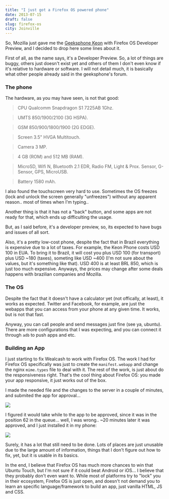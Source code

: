 ```yaml
---
title: "I just got a Firefox OS powered phone"
date: 2013-07-15
draft: false
slug: firefox-os
city: Joinville
---
```


So, Mozilla just gave me the [Geeksphone Keon](http://www.geeksphone.com/) with Firefox OS Developer Preview, and I decided to drop here some lines about it.

First of all, as the name says, it's a Developer Preview. So, a lot of things are buggy, others just doesn't exist yet and others of them I don't even know if it's relative to hardware or software. I will not detail much, it is basically what other people already said in the geeksphone's forum.

### The phone

The hardware, as you may have seen, is not that good:

> CPU Qualcomm Snapdragon S1 7225AB 1Ghz.

> UMTS 850/1900/2100 (3G HSPA).

> GSM 850/900/1800/1900 (2G EDGE).

> Screen 3.5" HVGA Multitouch.

> Camera 3 MP.

> 4 GB (ROM) and 512 MB (RAM).

> MicroSD, Wifi N, Bluetooth 2.1 EDR, Radio FM, Light & Prox. Sensor, G-Sensor, GPS, MicroUSB.

> Battery 1580 mAh.

I also found the touchscreen very hard to use. Sometimes the OS freezes (lock and unlock the screen generally "unfreezes") without any apparent reason.. most of times when I'm typing..

Another thing is that it has not a "back" button, and some apps are not ready for that, which ends up difficulting the usage.

But, as I said before, it's a developer preview, so, its expected to have bugs and issues of all sort.

Also, it's a pretty low-cost phone, despite the fact that in Brazil everything is expensive due to a lot of taxes. For example, the Keon Phone costs USD 100 in EUA. To bring it to Brazil, it will cost you plus USD 100 (for transport) plus USD ~180 (taxes), someting like USD ~400 (I'm not sure about the values, but it's something like that). USD 400 is at least BRL 850, which is just too much expensive. Anyways, the prices may change after some deals happens with brazilian companies and Mozilla.

### The OS

Despite the fact that it doesn't have a calculator yet (not offically, at least), it works as expected. Twitter and Facebook, for example, are just the webapps that you can access from your phone at any given time. It works, but is not that fast.

Anyway, you can call people and send messages just fine (see ya, ubuntu). There are more configurations that I was expecting, and you can connect it through `adb` to push apps and etc.

### Building an App

I just starting to fix Wealcash to work with Firefox OS. The work I had for Firefox OS specifically was just to create the `manifest.webapp` and change the nginx `mime.types` file to deal with it. The rest of the work, is just about do the responsiveness right. That's the cool thing about Firefox OS: you made your app responsive, it just works out of the box.

I made the needed file and the changes to the server in a couple of minutes, and submited the app for approval…

![](/public/images/firefox-os/583f588c-0ba9-4593-8296-a1e7a6bc7296.png)

I figured it would take while to the app to be approved, since it was in the position 62 in the queue… well, I was wrong.. ~20 minutes later it was approved, and I just installed it in my phone:

![](/public/images/firefox-os/90517a5b-e7d2-4e1d-8e4c-93e480d44991.png)

Surely, it has a lot that still need to be done. Lots of places are just unusable due to the large amount of information, things that I don't figure out how to fix, yet, but it is usable in its basics.

In the end, I believe that Firefox OS has much more chances to win that Ubuntu Touch, but I'm not sure if it could beat Android or iOS… I believe that they probably don't even want to. While most of platforms try to "lock" you in their ecosystem, Firefox OS is just open, and doesn't not demand you to learn an specific language/framework to build an app, just vanilla HTML, JS and CSS.